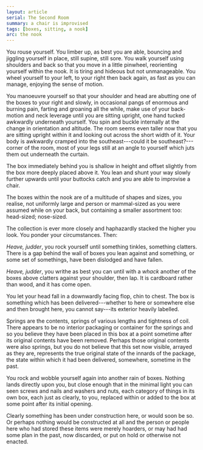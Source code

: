 ```yaml
---
layout: article
serial: The Second Room
summary: a chair is improvised
tags: [boxes, sitting, a nook]
arc: the nook
---
```


You rouse yourself. You limber up, as best you are able, bouncing and jiggling yourself in place, still supine, still sore. You walk yourself using shoulders and back so that you move in a little pinwheel, reorienting yourself within the nook. It is tiring and hideous but not unmanageable. You wheel yourself to your left, to your right then back again, as fast as you can manage, enjoying the sense of motion.

You manoeuvre yourself so that your shoulder and head are abutting one of the boxes to your right and slowly, in occasional pangs of enormous and burning pain, farting and groaning all the while, make use of your back-motion and neck leverage until you are sitting upright, one hand tucked awkwardly underneath yourself. You spin and buckle internally at the change in orientation and altitude. The room seems even taller now that you are sitting upright within it and looking out across the short width of it. Your body is awkwardly cramped into the southeast---could it be southeast?---corner of the room, most of your legs still at an angle to yourself which juts them out underneath the curtain.

The box immediately behind you is shallow in height and offset slightly from the box more deeply placed above it. You lean and shunt your way slowly further upwards until your buttocks catch and you are able to improvise a chair.

The boxes within the nook are of a multitude of shapes and sizes, you realise, not uniformly large and person or mammal-sized as you were assumed while on your back, but containing a smaller assortment too: head-sized; nose-sized.

The collection is ever more closely and haphazardly stacked the higher you look. You ponder your circumstances. Then:

_Heave, judder_, you rock yourself until something tinkles, something clatters. There is a gap behind the wall of boxes you lean against and something, or some set of somethings, have been dislodged and have fallen.

_Heave, judder_, you writhe as best you can until with a _whack_ another of the boxes above clatters against your shoulder, then lap. It is cardboard rather than wood, and it has come open.

You let your head fall in a downwardly facing flop, chin to chest. The box is something which has been delivered---whether to here or somewhere else and then brought here, you cannot say---its exterior heavily labelled.

Springs are the contents, springs of various lengths and tightness of coil. There appears to be no interior packaging or container for the springs and so you believe they have been placed in this box at a point sometime after its original contents have been removed. Perhaps those original contents were also springs, but you do not believe that this set now visible, arrayed as they are, represents the true original state of the innards of the package, the state within which it had been delivered, somewhere, sometime in the past.

You rock and wobble yourself again into another rain of boxes. Nothing lands directly upon you, but close enough that in the minimal light you can seen screws and nails and washers and nuts, each category of things in its own box, each just as clearly, to you, replaced within or added to the box at some point after its initial opening.

Clearly something has been under construction here, or would soon be so. Or perhaps nothing would be constructed at all and the person or people here who had stored these items were merely hoarders, or may had had some plan in the past, now discarded, or put on hold or otherwise not enacted.
